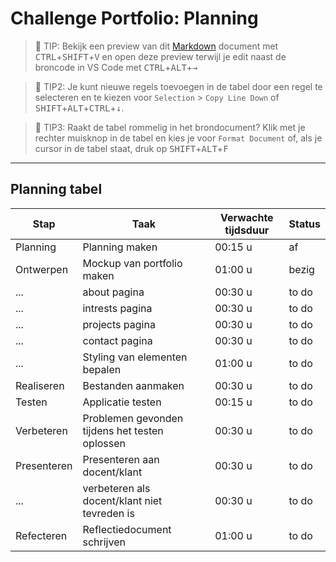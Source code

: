 # Challenge Portfolio: Planning

> :rocket: TIP: Bekijk een preview van dit [Markdown](https://guides.github.com/features/mastering-markdown/) document met <kbd>CTRL</kbd>+<kbd>SHIFT</kbd>+<kbd>V</kbd> en open deze preview terwijl je edit naast de broncode in VS Code met <kbd>CTRL</kbd>+<kbd>ALT</kbd>+<kbd>→</kbd>

> :rocket: TIP2: Je kunt nieuwe regels toevoegen in de tabel door een regel te selecteren en te kiezen voor `Selection` > `Copy Line Down` of <kbd>SHIFT</kbd>+<kbd>ALT</kbd>+<kbd>CTRL</kbd>+<kbd>↓</kbd>. 

> :rocket: TIP3: Raakt de tabel rommelig in het brondocument? Klik met je rechter muisknop in de tabel en kies je voor `Format Document` of, als je cursor in de tabel staat, druk op <kbd>SHIFT</kbd>+<kbd>ALT</kbd>+<kbd>F</kbd>

----

## Planning tabel

| Stap        | Taak                                           | Verwachte tijdsduur | Status |
| ----------- | ---------------------------------------------- | ------------------- | ------ |
| Planning    | Planning maken                                 | 00:15 u             | af     |
| Ontwerpen   | Mockup van portfolio maken                     | 01:00 u             | bezig  |
| ...         | about pagina                                   | 00:30 u             | to do  |
| ...         | intrests pagina                                | 00:30 u             | to do  |
| ...         | projects pagina                                | 00:30 u             | to do  |
| ...         | contact pagina                                 | 00:30 u             | to do  |
| ...         | Styling van elementen bepalen                  | 01:00 u             | to do  |
| Realiseren  | Bestanden aanmaken                             | 00:30 u             | to do  |
| Testen      | Applicatie testen                              | 00:15 u             | to do  |
| Verbeteren  | Problemen gevonden tijdens het testen oplossen | 00:30 u             | to do  |
| Presenteren | Presenteren aan docent/klant                   | 00:30 u             | to do  |
| ...         | verbeteren als docent/klant niet tevreden is   | 00:30 u             | to do  |
| Refecteren  | Reflectiedocument schrijven                    | 01:00 u             | to do  |
